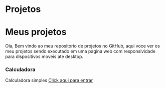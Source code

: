 # Projetos
<h1>Meus projetos</h1>

<p>Ola, Bem vindo ao meu repositorio de projetos no GitHub, aqui voce ver os meu projetos sendo executado em uma pagina web com responsividade para dispositivos moveis ate desktop.</p>

<h3>Calculadora</h3>

<p> Calculadora simples
    <a href="https://DanielSantosDevWeb.github.io/Projetos/Site%20calculadora">
        Click aqui para entrar
    </a>
</p>
